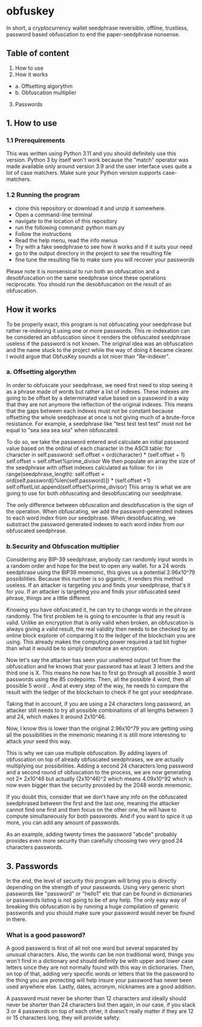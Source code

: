 # obfuskey

In short, a cryptocurrency wallet seedphrase reversible, offline, trustless, password based obfuscation to end the paper-seedphrase nonsense.

## Table of content
1. How to use
2. How it works
- a. Offsetting algorythm
- b. Obfuscation multiplier
3. Passwords

## 1. How to use
### 1.1 Prerequirements
This was written using Python 3.11 and you should definitely use this version. Python 3 by itself won't work because the "match" operator was made available only around version 3.9 and the user interface uses quite a lot of case matchers.
Make sure your Python version supports case-matchers.

### 1.2 Running the program
- clone this repository or download it and unzip it somewhere.
- Open a command-line terminal
- navigate to the location of this repository
- run the following command: python main.py
- Follow the instructions
- Read the help menu, read the info menus
- Try with a fake seedphrase to see how it works and if it suits your need
- go to the output directory in the project to see the resulting file
- fine tune the resulting file to make sure you will recover your passwords

Please note it is nonsensical to run both an obfuscation and a desobfuscation on the same seedphrase
since these operations reciprocate. You should run the desobfuscation on the result of an obfuscation.

## How it works
To be properly exact, this program is not obfuscating your seedphrase but rather re-indexing it
using one or more passwords. This re-indexation can be considered an obfuscation since it renders the 
obfuscated seedphrase useless if the password is not known. The original idea was an obfuscation and
the name stuck to the project while the way of doing it became clearer. I would argue that ObfusKey
sounds a lot nicer than "Re-indexer".
### a. Offsetting algorythm
In order to obfuscate your seedphrase, we need first need to stop seeing it as a phrase made of 
words but rather a list of indexes. These indexes are going to be offset by a determinated value
based on a password in a way that they are not anymore the reflection of the original indexes.
This means that the gaps between each indexes must not be constant because offsetting the whole
seedphrase at once is not giving much of a brute-force resistance.
For example, a seedphrase like "test test test test" must not be equal to "sea sea sea sea" when
obfuscated.

To do so, we take the password entered and calculate an initial password value based on the
ordinal of each character in the ASCII table:
        for character in self.password:
            self.offset = ord(character) * (self.offset + 1)
        self.offset = self.offset%prime_divisor
We then populate an array the size of the seedphrase with offset indexes calculated as 
follow:
         for i in range(seedphrase_length):
            self.offset = ord(self.password[i%len(self.password)]) * (self.offset +1)
            self.offsetList.append(self.offset%prime_divisor)
This array is what we are going to use for both obfuscating and desobfuscating our seedphrase.

The only difference between obfuscation and desobfuscation is the sign of the operation.
When obfuscating, we add the password-generated indexes to each word index from our seedphrase.
When desobfuscating, we substract the password generated indexes to each word index from our obfuscated seedphrase.

### b.Security and Obfuscation multiplier
Considering any BIP-39 seedphrase, anybody can randomly input words in a random order and hope for the best to open any wallet. for a 24 words seedphrase using the BIP39 mnemonic, this gives us a potential 2.96x10^79 possibilities. Because this number is so gigantic, it renders this method useless.
If an attacker is targeting you and finds your seedphrase, that's it for you.
If an attacker is targeting you and finds your obfuscated seed phrase, things are a little different.

Knowing you have obfuscated it, he can try to change words in the phrase randomly. The first problem he is going to encounter is that any result is valid. Unlike an encryption that is only valid when broken, an obfuscation is always giving a valid result, the real validity then needs to be checked by an online block explorer of comparing it to the ledger of the blockchain you are using. This already makes the computing power required a tad bit higher than what it would be to simply bruteforce an encryption.

Now let's say the attacker has seen your unaltered output txt from the obfuscation and he knows that your password has at least 3 letters and the third one is X. This means he now has to first go through all possible 3 word passwords using the 85 codepoints. Then, all the possible 4 word, then all possible 5 word .. And at every step of the way, he needs to compare the result with the ledger of the blockchain to check if he got your seedphrase.

Taking that in account, if you are using a 24 characters long password, an attacker still needs to try all possible combinations of all lengths between 3 and 24, which makes it around 2x10^46.

Now, I know this is lower than the original 2.96x10^79 you are getting using all the possibilities in the mnemonic meaning it is still more interesting to attack your seed this way.

This is why we can use multiple obfuscation. By adding layers of obfuscation on top of already obfuscated seedphrases, we are actually multiplying our possibilities. Adding a second 24 characters long password and a second round of obfuscation to the process, we are now generating not 2* 2x10^46 but actually (2x10^46)^2 which means 4.09x10^92 which is now even bigger than the security provided by the 2048 words mnemonic.

If you doubt this, consider that we don't have any info on the obfuscated seedphrased between the first and the last one, meaning the attacker cannot find one first and then focus on the other one, he will have to compute simultaneously for both passwords. And if you want to spice it up more, you can add any amount of passwords.

As an example, adding twenty times the password "abcde" probably provides even more security than carefully choosing two very good 24 characters passwords. 

## 3. Passwords
In the end, the level of security this program will bring you is directly depending on the strength of your passwords. Using very generic short passwords like "password" or "hello1" etc that can be found in dictionaries or passwords listing is not going to be of any help. The only easy way of breaking this obfuscation is by running a huge compilation of generic passwords and you should make sure your password would never be found in there.

### What is a good password?
A good password is first of all not one word but several separated by unusual characters. Also, the words can be non traditional word, things you won't find in a dictionary and should definitly be with upper and lower case letters since they are not normally found with this way in dictionaries. Then, on top of that, adding very specific words or letters that tie the password to the thing you are protecting will help insure your password has never been used anywhere else. Lastly, dates, acronym, nicknames are a good addition.

A password must never be shorter than 12 characters and ideally should never be shorter than 24 characters but then again, in our case, if you stack 3 or 4 passwords on top of each other, it doesn't really matter if they are 12 or 15 characters long, they will provide safety.
